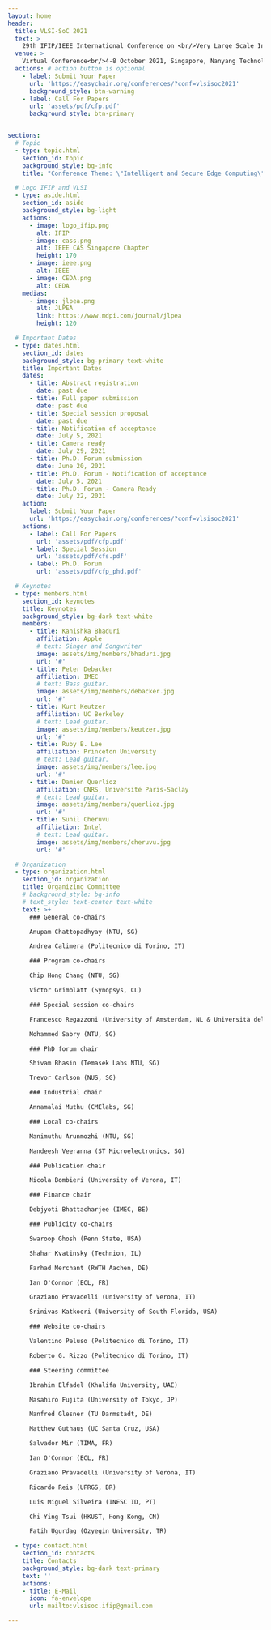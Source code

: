 ```yaml
---
layout: home
header:
  title: VLSI-SoC 2021
  text: >
    29th IFIP/IEEE International Conference on <br/>Very Large Scale Integration
  venue: >
    Virtual Conference<br/>4-8 October 2021, Singapore, Nanyang Technological University Center
  actions: # action button is optional
    - label: Submit Your Paper
      url: 'https://easychair.org/conferences/?conf=vlsisoc2021'
      background_style: btn-warning
    - label: Call For Papers
      url: 'assets/pdf/cfp.pdf'
      background_style: btn-primary


sections:
  # Topic
  - type: topic.html
    section_id: topic
    background_style: bg-info
    title: "Conference Theme: \"Intelligent and Secure Edge Computing\""

  # Logo IFIP and VLSI
  - type: aside.html
    section_id: aside
    background_style: bg-light
    actions:
      - image: logo_ifip.png
        alt: IFIP
      - image: cass.png
        alt: IEEE CAS Singapore Chapter
        height: 170
      - image: ieee.png
        alt: IEEE
      - image: CEDA.png
        alt: CEDA
    medias:
      - image: jlpea.png
        alt: JLPEA
        link: https://www.mdpi.com/journal/jlpea
        height: 120

  # Important Dates
  - type: dates.html
    section_id: dates
    background_style: bg-primary text-white
    title: Important Dates
    dates:
      - title: Abstract registration
        date: past due
      - title: Full paper submission
        date: past due
      - title: Special session proposal
        date: past due
      - title: Notification of acceptance
        date: July 5, 2021
      - title: Camera ready
        date: July 29, 2021
      - title: Ph.D. Forum submission
        date: June 20, 2021
      - title: Ph.D. Forum - Notification of acceptance
        date: July 5, 2021
      - title: Ph.D. Forum - Camera Ready
        date: July 22, 2021
    action:
      label: Submit Your Paper
      url: 'https://easychair.org/conferences/?conf=vlsisoc2021'
    actions:
      - label: Call For Papers
        url: 'assets/pdf/cfp.pdf'
      - label: Special Session
        url: 'assets/pdf/cfs.pdf'
      - label: Ph.D. Forum
        url: 'assets/pdf/cfp_phd.pdf'

  # Keynotes
  - type: members.html
    section_id: keynotes
    title: Keynotes
    background_style: bg-dark text-white
    members:
      - title: Kanishka Bhaduri
        affiliation: Apple
        # text: Singer and Songwriter
        image: assets/img/members/bhaduri.jpg
        url: '#'
      - title: Peter Debacker
        affiliation: IMEC
        # text: Bass guitar.
        image: assets/img/members/debacker.jpg
        url: '#'
      - title: Kurt Keutzer
        affiliation: UC Berkeley
        # text: Lead guitar.
        image: assets/img/members/keutzer.jpg
        url: '#'
      - title: Ruby B. Lee
        affiliation: Princeton University
        # text: Lead guitar.
        image: assets/img/members/lee.jpg
        url: '#'
      - title: Damien Querlioz
        affiliation: CNRS, Université Paris-Saclay
        # text: Lead guitar.
        image: assets/img/members/querlioz.jpg
        url: '#'
      - title: Sunil Cheruvu
        affiliation: Intel
        # text: Lead guitar.
        image: assets/img/members/cheruvu.jpg
        url: '#'

  # Organization
  - type: organization.html
    section_id: organization
    title: Organizing Committee
    # background_style: bg-info
    # text_style: text-center text-white
    text: >+
      ### General co-chairs

      Anupam Chattopadhyay (NTU, SG)

      Andrea Calimera (Politecnico di Torino, IT)

      ### Program co-chairs

      Chip Hong Chang (NTU, SG)

      Victor Grimblatt (Synopsys, CL)

      ### Special session co-chairs

      Francesco Regazzoni (University of Amsterdam, NL & Università della Svizzera Italiana, CH)

      Mohammed Sabry (NTU, SG)

      ### PhD forum chair

      Shivam Bhasin (Temasek Labs NTU, SG)

      Trevor Carlson (NUS, SG)

      ### Industrial chair

      Annamalai Muthu (CMElabs, SG)

      ### Local co-chairs

      Manimuthu Arunmozhi (NTU, SG)

      Nandeesh Veeranna (ST Microelectronics, SG)

      ### Publication chair

      Nicola Bombieri (University of Verona, IT)

      ### Finance chair

      Debjyoti Bhattacharjee (IMEC, BE)

      ### Publicity co-chairs

      Swaroop Ghosh (Penn State, USA)

      Shahar Kvatinsky (Technion, IL)

      Farhad Merchant (RWTH Aachen, DE)

      Ian O'Connor (ECL, FR)

      Graziano Pravadelli (University of Verona, IT)

      Srinivas Katkoori (University of South Florida, USA)

      ### Website co-chairs

      Valentino Peluso (Politecnico di Torino, IT)

      Roberto G. Rizzo (Politecnico di Torino, IT)

      ### Steering committee

      Ibrahim Elfadel (Khalifa University, UAE)

      Masahiro Fujita (University of Tokyo, JP)

      Manfred Glesner (TU Darmstadt, DE)

      Matthew Guthaus (UC Santa Cruz, USA)

      Salvador Mir (TIMA, FR)

      Ian O'Connor (ECL, FR)

      Graziano Pravadelli (University of Verona, IT)

      Ricardo Reis (UFRGS, BR)

      Luis Miguel Silveira (INESC ID, PT)

      Chi-Ying Tsui (HKUST, Hong Kong, CN)

      Fatih Ugurdag (Ozyegin University, TR)

  - type: contact.html
    section_id: contacts
    title: Contacts
    background_style: bg-dark text-primary
    text: ''
    actions:
    - title: E-Mail
      icon: fa-envelope
      url: mailto:vlsisoc.ifip@gmail.com

---
```

